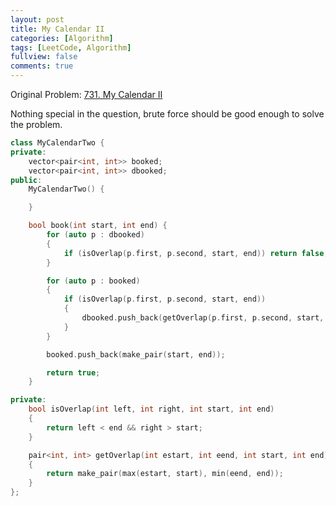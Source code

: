 ```yaml
---
layout: post
title: My Calendar II
categories: [Algorithm]
tags: [LeetCode, Algorithm]
fullview: false
comments: true
---
```


Original Problem: [731. My Calendar II](https://leetcode.com/problems/my-calendar-ii/)

Nothing special in the question, brute force should be good enough to solve the problem.

```C++
class MyCalendarTwo {
private:
    vector<pair<int, int>> booked;
    vector<pair<int, int>> dbooked;
public:
    MyCalendarTwo() {

    }

    bool book(int start, int end) {
        for (auto p : dbooked)
        {
            if (isOverlap(p.first, p.second, start, end)) return false;
        }

        for (auto p : booked)
        {
            if (isOverlap(p.first, p.second, start, end))
            {
                dbooked.push_back(getOverlap(p.first, p.second, start, end));
            }
        }

        booked.push_back(make_pair(start, end));

        return true;
    }

private:
    bool isOverlap(int left, int right, int start, int end)
    {
        return left < end && right > start;
    }

    pair<int, int> getOverlap(int estart, int eend, int start, int end)
    {
        return make_pair(max(estart, start), min(eend, end));
    }
};
```